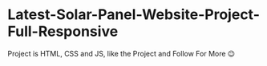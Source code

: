 # Latest-Solar-Panel-Website-Project-Full-Responsive
Project is HTML, CSS and JS,
like the Project and 
Follow For More 😉
